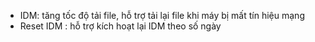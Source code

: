 - IDM: tăng tốc độ tải file, hỗ trợ tải lại file khi máy bị mất tín hiệu mạng </br>
- Reset IDM : hỗ trợ kích hoạt lại IDM theo số ngày

